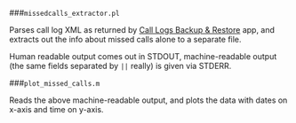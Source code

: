 ###`missedcalls_extractor.pl`

Parses call log XML as returned by [Call Logs Backup & Restore](https://play.google.com/store/apps/details?id=com.riteshsahu.CallLogBackupRestore) app, 
and extracts out the info about missed calls alone to a separate file. 

Human readable output comes out in STDOUT, machine-readable output (the same 
fields separated by `||` really) is given via STDERR. 

###`plot_missed_calls.m`

Reads the above machine-readable output, and plots the data with dates on x-axis
and time on y-axis. 

